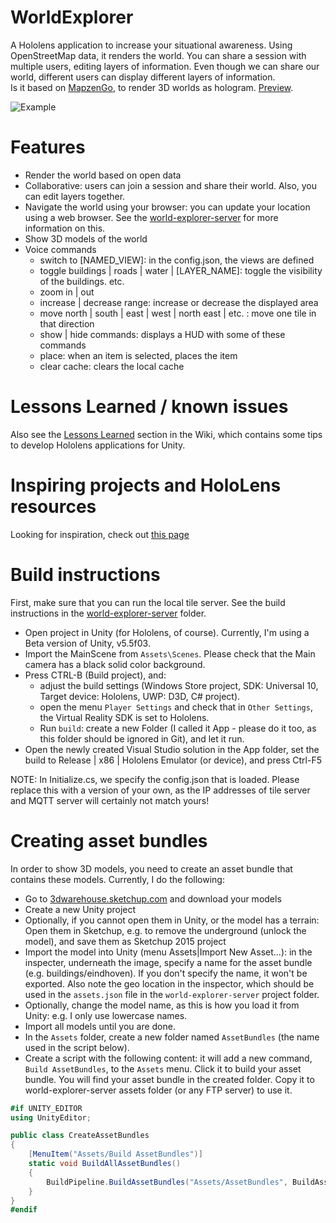 # WorldExplorer
A Hololens application to increase your situational awareness. Using OpenStreetMap data, it renders the world. You can share a session with multiple users, editing layers of information. Even though we can share our world, different users can display different layers of information.  
Is it based on [MapzenGo](https://github.com/brnkhy/MapzenGo), to render 3D worlds as hologram. [Preview](https://vimeo.com/187078876).

![Example](https://cloud.githubusercontent.com/assets/3140667/21022014/5d8de41e-bd7b-11e6-99f5-6e265df12726.png)

# Features
- Render the world based on open data
- Collaborative: users can join a session and share their world. Also, you can edit layers together.
- Navigate the world using your browser: you can update your location using a web browser. See the [world-explorer-server](https://github.com/TNOCS/WorldExplorer/tree/master/world-explorer-server) for more information on this.
- Show 3D models of the world
- Voice commands
  - switch to [NAMED_VIEW]: in the config.json, the views are defined
  - toggle buildings | roads | water | [LAYER_NAME]: toggle the visibility of the buildings. etc.
  - zoom in | out
  - increase | decrease range: increase or decrease the displayed area
  - move north | south | east | west | north east | etc. : move one tile in that direction
  - show | hide commands: displays a HUD with some of these commands
  - place: when an item is selected, places the item
  - clear cache: clears the local cache

# Lessons Learned / known issues
Also see the [Lessons Learned](https://github.com/TNOCS/WorldExplorer/wiki/Lessons-Learned) section in the Wiki, which contains some tips to develop Hololens applications for Unity.

# Inspiring projects and HoloLens resources
Looking for inspiration, check out [this page](https://github.com/TNOCS/WorldExplorer/wiki/Interesting-HoloLens-projects)

# Build instructions

First, make sure that you can run the local tile server. See the build instructions in the [world-explorer-server](https://github.com/TNOCS/WorldExplorer/tree/master/world-explorer-server) folder.

- Open project in Unity (for Hololens, of course). Currently, I'm using a Beta version of Unity, v5.5f03.
- Import the MainScene from `Assets\Scenes`. Please check that the Main camera has a black solid color background.
- Press CTRL-B (Build project), and: 
  - adjust the build settings (Windows Store project, SDK: Universal 10, Target device: Hololens, UWP: D3D, C# project).
  - open the menu `Player Settings` and check that in `Other Settings`, the Virtual Reality SDK is set to Hololens. 
  - Run `build`: create a new Folder (I called it App - please do it too, as this folder should be ignored in Git), and let it run. 
- Open the newly created Visual Studio solution in the App folder, set the build to Release | x86 | Hololens Emulator (or device), and press Ctrl-F5

NOTE: In Initialize.cs, we specify the config.json that is loaded. Please replace this with a version of your own, as the IP addresses of tile server and MQTT server will certainly not match yours! 

# Creating asset bundles
In order to show 3D models, you need to create an asset bundle that contains these models. Currently, I do the following:
- Go to [3dwarehouse.sketchup.com](3dwarehouse.sketchup.com) and download your models
- Create a new Unity project
- Optionally, if you cannot open them in Unity, or the model has a terrain: Open them in Sketchup, e.g. to remove the underground (unlock the model), and save them as Sketchup 2015 project
- Import the model into Unity (menu Assets|Import New Asset...): in the inspecter, underneath the image, specify a name for the asset bundle (e.g. buildings/eindhoven). If you don't specify the name, it won't be exported. Also note the geo location in the inspector, which should be used in the `assets.json` file in the `world-explorer-server` project folder. 
- Optionally, change the model name, as this is how you load it from Unity: e.g. I only use lowercase names.
- Import all models until you are done. 
- In the `Assets` folder, create a new folder named `AssetBundles` (the name used in the script below).
- Create a script with the following content: it will add a new command, `Build AssetBundles`, to the `Assets` menu. Click it to build your asset bundle. You will find your asset bundle in the created folder. Copy it to world-explorer-server assets folder (or any FTP server) to use it. 

```C#
#if UNITY_EDITOR
using UnityEditor;

public class CreateAssetBundles
{
    [MenuItem("Assets/Build AssetBundles")]
    static void BuildAllAssetBundles()
    {
        BuildPipeline.BuildAssetBundles("Assets/AssetBundles", BuildAssetBundleOptions.None, BuildTarget.WSAPlayer);
    }
}
#endif
```
